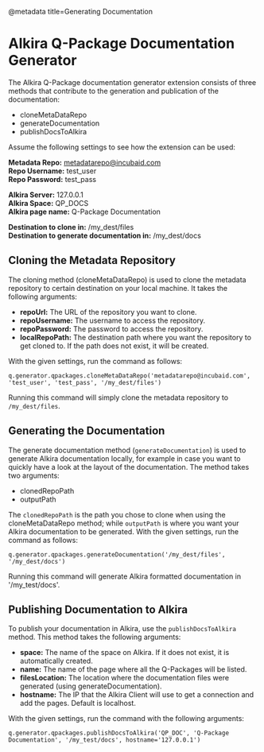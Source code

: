 @metadata title=Generating Documentation


Alkira Q-Package Documentation Generator
========================================

The Alkira Q-Package documentation generator extension consists of three methods that contribute to the generation and publication of the documentation:

* cloneMetaDataRepo
* generateDocumentation
* publishDocsToAlkira

Assume the following settings to see how the extension can be used:

__Metadata Repo:__ metadatarepo@incubaid.com  
__Repo Username:__ test\_user  
__Repo Password:__ test\_pass  

__Alkira Server:__ 127.0.0.1  
__Alkira Space:__ QP\_DOCS  
__Alkira page name:__ Q-Package Documentation  

__Destination to clone in:__ /my\_dest/files  
__Destination to generate documentation in:__ /my\_dest/docs  


Cloning the Metadata Repository
-------------------------------

The cloning method (cloneMetaDataRepo) is used to clone the metadata repository to certain destination on your local machine. It takes the following arguments:

* __repoUrl:__ The URL of the repository you want to clone.
* __repoUsername:__ The username to access the repository.
* __repoPassword:__ The password to access the repository.
* __localRepoPath:__ The destination path where you want the repository to get cloned to. If the path does not exist, it will be created.

With the given settings, run the command as follows:

    q.generator.qpackages.cloneMetaDataRepo('metadatarepo@incubaid.com', 'test_user', 'test_pass', '/my_dest/files')

Running this command will simply clone the metadata repository to `/my_dest/files`.


Generating the Documentation
----------------------------

The generate documentation method (`generateDocumentation`) is used to generate Alkira documentation locally, for example in case you want to quickly have a look at the layout of the documentation. 
The method takes two arguments:

* clonedRepoPath
* outputPath

The `clonedRepoPath` is the path you chose to clone when using the cloneMetaDataRepo method; while `outputPath` is where you want your Alkira documentation to be generated. 
With the given settings, run the command as follows:

    q.generator.qpackages.generateDocumentation('/my_dest/files', '/my_dest/docs')

Running this command will generate Alkira formatted documentation in '/my\_test/docs'.


Publishing Documentation to Alkira
----------------------------------
To publish your documentation in Alkira, use the `publishDocsToAlkira` method. This method takes the following arguments:

* __space:__ The name of the space on Alkira. If it does not exist, it is automatically created.
* __name:__ The name of the page where all the Q-Packages will be listed.
* __filesLocation:__ The location where the documentation files were generated (using generateDocumentation).
* __hostname:__ The IP that the Alkira Client will use to get a connection and add the pages. Default is localhost.

With the given settings, run the command with the following arguments:

    q.generator.qpackages.publishDocsToAlkira('QP_DOC', 'Q-Package Documentation', '/my_test/docs', hostname='127.0.0.1')


